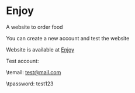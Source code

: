 # Enjoy

A website to order food

You can create a new account and test the website

Website is available at [Enjoy](https://tdd.my.to/uberate)

Test account: 

\temail: test@mail.com
  
\tpassword: test123
